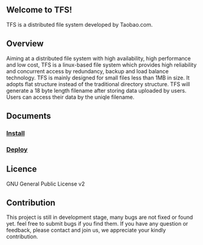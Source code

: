 Welcome to TFS! 
---------------
TFS is a distributed file system developed by Taobao.com.

Overview
--------
Aiming at a distributed file system with high availability, high performance and low cost, TFS is a linux-based file system which provides high reliability and concurrent access by redundancy, backup and load balance technology.
TFS is mainly designed for small files less than 1MB in size. It adopts flat structure instead of the traditional directory structure. TFS will generate a 18 byte length filename after storing data uploaded by users. Users can access their data by the uniqle filename.

Documents
---------
### [Install](INSTALL.md)
### [Deploy](DEPLOY.md)

Licence
-------
GNU General Public License v2

Contribution
------------
This project is still in development stage, many bugs are not fixed or found yet. feel free to submit bugs if you find them. If you have any question or feedback, please contact and join us, we appreciate your kindly contribution.
